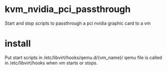 # kvm_nvidia_pci_passthrough
Start and stop scripts to passthrough a pci nvidia graphic card to a vm

# install
Put start scripts in /etc/libvirt/hooks/qemu.d/{vm_name}/
qemu file is called in /etc/libvirt/hooks when vm starts or stops.
